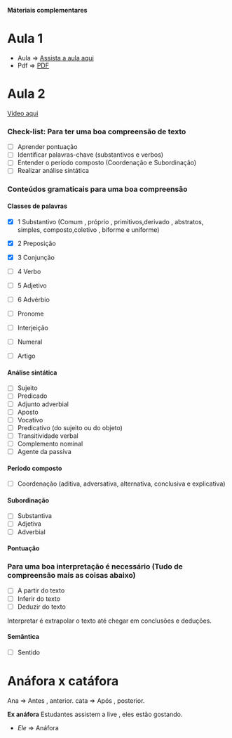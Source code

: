 
**Máteriais complementares**

# Aula 1
*  Aula => [Assista a aula aqui](https://www.youtube.com/watch?v=W3XrpIRTgzA)
* Pdf => [PDF](../PDFS/Interpretacao_e_compreensao.pdf)
# Aula 2
[Video aqui](https://www.youtube.com/watch?v=XsN0e_xPyNI)


### Check-list: Para ter uma boa compreensão de texto

- [ ] Aprender pontuação  
- [ ] Identificar palavras-chave (substantivos e verbos)  
- [ ] Entender o período composto (Coordenação e Subordinação)  
- [ ] Realizar análise sintática  

### Conteúdos gramaticais para uma boa compreensão

#### Classes de palavras  
- [x] 1 Substantivo  (Comum , próprio , primitivos,derivado , abstratos, simples, composto,coletivo , biforme e uniforme) 
- [x]  2 Preposição  
- [x] 3  Conjunção   
- [ ] 4 Verbo  
- [ ] 5 Adjetivo  
- [ ] 6 Advérbio  

- [ ] Pronome  
- [ ] Interjeição  
- [ ] Numeral  
- [ ] Artigo  

#### Análise sintática  
- [ ] Sujeito  
- [ ] Predicado  
- [ ] Adjunto adverbial  
- [ ] Aposto  
- [ ] Vocativo  
- [ ] Predicativo (do sujeito ou do objeto)  
- [ ] Transitividade verbal  
- [ ] Complemento nominal  
- [ ] Agente da passiva  

#### Período composto  
- [ ] Coordenação (aditiva, adversativa, alternativa, conclusiva e explicativa)  

#### Subordinação  
- [ ] Substantiva  
- [ ] Adjetiva  
- [ ] Adverbial  

#### Pontuação  

### Para uma boa interpretação é necessário (Tudo de compreensão mais as coisas abaixo)
- [ ] A partir do texto  
- [ ] Inferir do texto  
- [ ] Deduzir do texto  

Interpretar é extrapolar o texto até chegar em conclusões e deduções.  

#### Semântica  
- [ ] Sentido  

# Anáfora x catáfora
Ana => Antes , anterior.
cata => Após , posterior.

**Ex anáfora**
Estudantes assistem a live , eles estão gostando.
 * *Ele* => Anáfora








